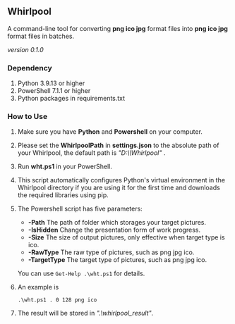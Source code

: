## Whirlpool

A command-line tool for converting **png ico jpg** format files into **png ico jpg** format files in batches.

*version 0.1.0*

### Dependency

1. Python 3.9.13 or higher
2. PowerShell 7.1.1 or higher
3. Python packages in requirements.txt

### How to Use

1. Make sure you have **Python** and **Powershell** on your computer.

2. Please set the **WhirlpoolPath** in **settings.json** to the absolute path of your Whirlpool, the default path is *"D:\\\\Whirlpool"* .

3. Run **wht.ps1** in your PowerShell.

4. This script automatically configures Python's virtual environment in the Whirlpool directory if you are using it for the first time and downloads the required libraries using pip.

5. The Powershell script has five parameters:

    + **-Path** The path of folder which storages your target pictures.
    + **-IsHidden** Change the presentation form of work progress.
    + **-Size** The size of output pictures, only effective when target type is ico.
    + **-RawType** The raw type of pictures, such as png jpg ico.
    + **-TargetType** The target type of pictures, such as png jpg ico.

    You can use `Get-Help .\wht.ps1` for details.

6. An example is

    ```powe
    .\wht.ps1 . 0 128 png ico
    ```

7. The result will be stored in *".\whirlpool_result"*.
